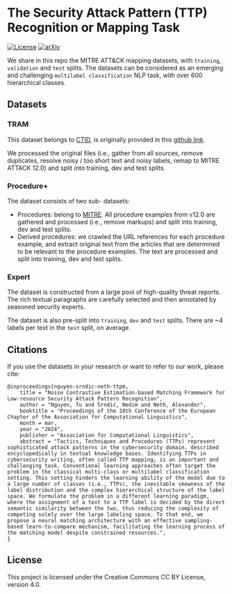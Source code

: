# The Security Attack Pattern (TTP) Recognition or Mapping Task
[![License](https://img.shields.io/badge/license-CC--BY--NC--SA--4.0-lightgrey)](https://creativecommons.org/licenses/by/4.0/)
[![arXiv](https://img.shields.io/badge/arXiv-2109.05105-29d634.svg)](https://arxiv.org/abs/2401.10337)

We share in this repo the MITRE ATT&amp;CK mapping datasets, with `training`, `validation` and `test` splits. 
The datasets can be considered as an emerging and challenging `multilabel classification` NLP task, with over 600 hierarchical classes.

## Datasets

### TRAM

This dataset belongs to  [CTID](https://mitre-engenuity.org/cybersecurity/center-for-threat-informed-defense/), is originally provided in this [github link](https://github.com/center-for-threat-informed-defense/tram). 

We processed the original files (i.e., gather from all sources, remove duplicates, resolve noisy / too short text and noisy labels, remap to MITRE ATTACK 12.0) and split  into training, dev and test splits.

### Procedure+

The dataset consists of two sub- datasets:
- Procedures: belong to [MITRE](https://github.com/mitre/cti/tree/master). All procedure examples from v12.0 are gathered and processed (i.e., remove markups) and split  into training, dev and test splits.
- Derived procedures: we crawled the URL references for each procedure example, and extract original text from the articles that are determined to be relevant to the procedure examples. The text are processed and split  into training, dev and test splits.

### Expert

The dataset is constructed from a large pool of high-quality threat reports.  
The rich textual paragraphs are carefully selected and then annotated by seasoned security experts.

The dataset is also pre-split into `training`, `dev` and `test` splits. There are ~4 labels per text in the `test` split, on average.

## Citations
If you use the datasets in your research or want to refer to our work, please cite:
```
@inproceedings{nguyen-srndic-neth-ttpm,
    title = "Noise Contrastive Estimation-based Matching Framework for Low-resource Security Attack Pattern Recognition",
    author = "Nguyen, Tu and Šrndić, Nedim and Neth, Alexander",
    booktitle = "Proceedings of the 18th Conference of the European Chapter of the Association for Computational Linguistics",
    month = mar,
    year = "2024",
    publisher = "Association for Computational Linguistics",
    abstract = "Tactics, Techniques and Procedures (TTPs) represent sophisticated attack patterns in the cybersecurity domain, described encyclopedically in textual knowledge bases. Identifying TTPs in cybersecurity writing, often called TTP mapping, is an important and challenging task. Conventional learning approaches often target the problem in the classical multi-class or multilabel classification setting. This setting hinders the learning ability of the model due to a large number of classes (i.e., TTPs), the inevitable skewness of the label distribution and the complex hierarchical structure of the label space. We formulate the problem in a different learning paradigm, where the assignment of a text to a TTP label is decided by the direct semantic similarity between the two, thus reducing the complexity of competing solely over the large labeling space. To that end, we propose a neural matching architecture with an effective sampling-based learn-to-compare mechanism, facilitating the learning process of the matching model despite constrained resources.",
}
```

## License
This project is licensed under the Creative Commons CC BY License, version 4.0.
